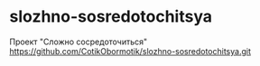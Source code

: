 # slozhno-sosredotochitsya
Проект "Сложно сосредоточиться"
https://github.com/CotikObormotik/slozhno-sosredotochitsya.git

